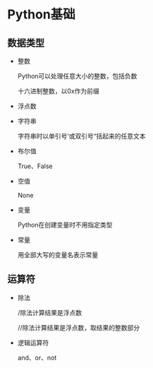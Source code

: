 # Python基础

## 数据类型

- 整数

  Python可以处理任意大小的整数，包括负数

  十六进制整数，以0x作为前缀

- 浮点数

- 字符串

  字符串时以单引号‘或双引号“括起来的任意文本

- 布尔值

  True、False

- 空值

  None

- 变量

  Python在创建变量时不用指定类型

- 常量

  用全部大写的变量名表示常量

## 运算符

- 除法

  /除法计算结果是浮点数

  //除法计算结果是浮点数，取结果的整数部分

- 逻辑运算符

  and、or、not

